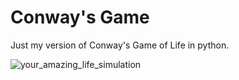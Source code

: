 # Conway's Game
Just my version of Conway's Game of Life in python. 

![your_amazing_life_simulation](https://user-images.githubusercontent.com/78908328/162029699-aa87601b-9af9-4dff-86be-8e34b7576add.gif)
